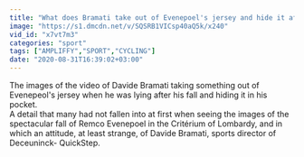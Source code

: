 ```yaml
---
title: "What does Bramati take out of Evenepoel's jersey and hide it after the fall from the bridge?"
image: "https://s1.dmcdn.net/v/SQSRB1VICsp40aQ5k/x240"
vid_id: "x7vt7m3"
categories: "sport"
tags: ["AMPLIFFY","SPORT","CYCLING"]
date: "2020-08-31T16:39:02+03:00"
---
```

The images of the video of Davide Bramati taking something out of Evenepeol's jersey when he was lying after his fall and hiding it in his pocket.  <br>A detail that many had not fallen into at first when seeing the images of the spectacular fall of Remco Evenepoel in the Critérium of Lombardy, and in which an attitude, at least strange, of Davide Bramati, sports director of Deceuninck- QuickStep.
